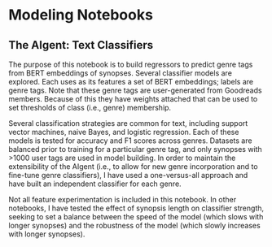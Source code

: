 # Modeling Notebooks

## The AIgent: Text Classifiers
The purpose of this notebook is to build regressors to predict genre tags from BERT embeddings of synopses. Several classifier models are explored. Each uses as its features a set of BERT embeddings; labels are genre tags. Note that these genre tags are user-generated from Goodreads members. Because of this they have weights attached that can be used to set thresholds of class (i.e., genre) membership.

Several classification strategies are common for text, including support vector machines, naive Bayes, and logistic regression. Each of these models is tested for accuracy and F1 scores across genres. Datasets are balanced prior to training for a particular genre tag, and only synopses with >1000 user tags are used in model building. In order to maintain the extensibility of the AIgent (i.e., to allow for new genre incorporation and to fine-tune genre classifiers), I have used a one-versus-all approach and have built an independent classifier for each genre.

Not all feature experimentation is included in this notebook. In other notebooks, I have tested the effect of synopsis length on classifier strength, seeking to set a balance between the speed of the model (which slows with longer synopses) and the robustness of the model (which slowly increases with longer synopses).


